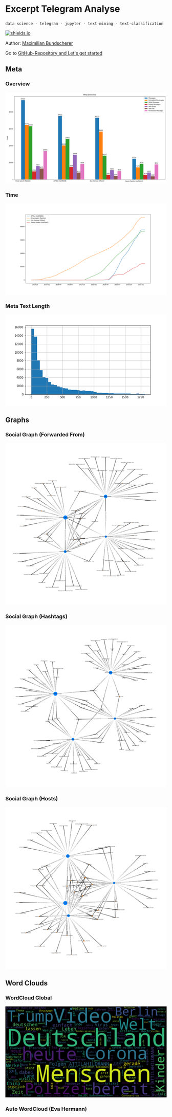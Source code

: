 
# Excerpt Telegram Analyse

``data science - telegram - jupyter - text-mining - text-classification``

[![shields.io](http://img.shields.io/badge/license-Apache2-blue.svg)](http://www.apache.org/licenses/LICENSE-2.0.txt)

Author: [Maximilian Bundscherer](https://bundscherer-online.de)

Go to [GitHub-Repository and Let's get started](https://github.com/maxbundscherer/telegram-analysis)

## Meta

### Overview

[<img src="https://raw.githubusercontent.com/maxbundscherer/telegram-analysis/master/notebooks/output/meta-overview.png">](https://raw.githubusercontent.com/maxbundscherer/telegram-analysis/master/notebooks/output/meta-overview.png)

### Time

[<img src="https://raw.githubusercontent.com/maxbundscherer/telegram-analysis/master/notebooks/output/time-plot.png">](https://raw.githubusercontent.com/maxbundscherer/telegram-analysis/master/notebooks/output/time-plot.png)

### Meta Text Length

[<img src="https://raw.githubusercontent.com/maxbundscherer/telegram-analysis/master/notebooks/output/meta-text-length-hist.png">](https://raw.githubusercontent.com/maxbundscherer/telegram-analysis/master/notebooks/output/meta-text-length-hist.png)

## Graphs

### Social Graph (Forwarded From)

[<img src="https://raw.githubusercontent.com/maxbundscherer/telegram-analysis/master/notebooks/output/social-graph-forwarded-from.png">](https://raw.githubusercontent.com/maxbundscherer/telegram-analysis/master/notebooks/output/social-graph-forwarded-from.png)

### Social Graph (Hashtags)

[<img src="https://raw.githubusercontent.com/maxbundscherer/telegram-analysis/master/notebooks/output/social-graph-hashtag.png">](https://raw.githubusercontent.com/maxbundscherer/telegram-analysis/master/notebooks/output/social-graph-hashtag.png)

### Social Graph (Hosts)

[<img src="https://raw.githubusercontent.com/maxbundscherer/telegram-analysis/master/notebooks/output/social-graph-host.png">](https://raw.githubusercontent.com/maxbundscherer/telegram-analysis/master/notebooks/output/social-graph-host.png)

## Word Clouds

### WordCloud Global

[<img src="https://raw.githubusercontent.com/maxbundscherer/telegram-analysis/master/notebooks/output/wordcloud-global.png">](https://raw.githubusercontent.com/maxbundscherer/telegram-analysis/master/notebooks/output/wordcloud-global.png)

### Auto WordCloud (Eva Hermann)
<!-- Slider -->
<link rel="stylesheet" type="text/css" href="https://cdn.jsdelivr.net/npm/slick-carousel@1.8.1/slick/slick.css"/>
<script type="text/javascript" src="https://code.jquery.com/jquery-1.11.0.min.js"></script>
<script type="text/javascript" src="https://code.jquery.com/jquery-migrate-1.2.1.min.js"></script>
<script src="https://cdnjs.cloudflare.com/ajax/libs/slick-carousel/1.8.1/slick.min.js"></script>

<!-- CSV -->
<script src="https://cdnjs.cloudflare.com/ajax/libs/jquery-csv/0.71/jquery.csv-0.71.min.js"></script>

<!-- Slider Gen -->
<script>
        
    function generateSlider (data, selectorLabel) {
        retContent = ""
        for (var i = 0; i < data.length; i++) {
            filePath =  data[i][0];
            fileLabel = data[i][1];
            
            prefixPath = "https://raw.githubusercontent.com/maxbundscherer/telegram-analysis/master/notebooks/output/"
            filePath = prefixPath + encodeURI(filePath)
    
            retContent = retContent + " <div><br /><label>" + fileLabel + "</label><img src='" + filePath + "'><br /></div>"
    
        }
        $("#" + selectorLabel).html(retContent)
        $('#' + selectorLabel).slick();
    }
    
    </script>

<!-- Sliders -->
<div id="slider-eva-herman"></div>
<script>
$.ajax({
          type: "GET",  
          url: "https://raw.githubusercontent.com/maxbundscherer/telegram-analysis/master/notebooks/cache/auto-wordcloud-eva-herman.csv",
          dataType: "text",       
          success: function(response)  
          {
            data = $.csv.toArrays(response);
            generateSlider(data, "slider-eva-herman");
          }   
        });
</script>
